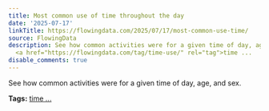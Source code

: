 ```yaml
---
title: Most common use of time throughout the day
date: '2025-07-17'
linkTitle: https://flowingdata.com/2025/07/17/most-common-use-time/
source: FlowingData
description: See how common activities were for a given time of day, age, and sex.<p><strong>Tags:</strong>
  <a href="https://flowingdata.com/tag/time-use/" rel="tag">time ...
disable_comments: true
---
```

See how common activities were for a given time of day, age, and sex.<p><strong>Tags:</strong> <a href="https://flowingdata.com/tag/time-use/" rel="tag">time ...